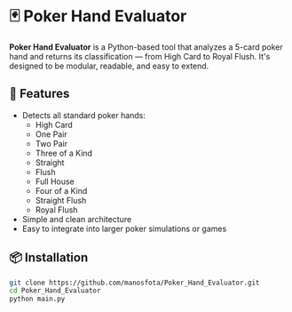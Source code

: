 # 🃏 Poker Hand Evaluator

**Poker Hand Evaluator** is a Python-based tool that analyzes a 5-card poker hand and returns its classification — from High Card to Royal Flush. It's designed to be modular, readable, and easy to extend.

## 🚀 Features

- Detects all standard poker hands:
  - High Card
  - One Pair
  - Two Pair
  - Three of a Kind
  - Straight
  - Flush
  - Full House
  - Four of a Kind
  - Straight Flush
  - Royal Flush
- Simple and clean architecture
- Easy to integrate into larger poker simulations or games

## 📦 Installation

```bash
git clone https://github.com/manosfota/Poker_Hand_Evaluator.git
cd Poker_Hand_Evaluator
python main.py